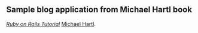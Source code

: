 ## Sample blog application from Michael Hartl book
[*Ruby on Rails Tutorial*](http://railstutorial.org/)
[Michael Hartl](http://michaelhartl.com/).